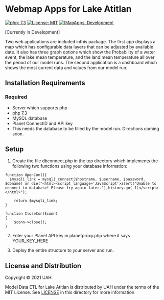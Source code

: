 # Webmap Apps for Lake Atitlan

[![php: 7.3](https://img.shields.io/badge/php-7.3-lime.svg)](https://www.php.net/)
[![License: MIT](https://img.shields.io/badge/License-MIT-yellow.svg)](https://github.com/Atitlan-GT/model-data-etl/blob/master/LICENSE)
[![IMapApps: Development](https://img.shields.io/badge/IMapApps-Development-green)](https://imapapps.com)

[Currently in Development]

Two web applications are included inthis package. The first app displays a map which has configurable data layers that can be adjusted by available date. It also has three graph options which show the Probability of a water event, the lake mean temperature, and the land mean temperature all over the period of our model runs. The second application is a dashboard which shows the most current data and values from our model run.

## Installation Requirements

### Required

- Server which supports php
- php 7.3
- MySQL database
- Planet ConnectID and API key
- This needs the database to be filled by the model run. Directions coming soon.

## Setup

1. Create the file dbconnect.php in the top directory which implements the following two functions using your database information:

```
function OpenCon(){
  $mysqli_link = mysqli_connect($hostname, $username, $password, $dbname) or die("<html><script language='JavaScript'>alert('Unable to connect to database! Please try again later.'),history.go(-1)</script></html>");

	return $mysqli_link;
}

function CloseCon($conn)
{
	$conn->close();
}
```

2. Enter your Planet API key in planetproxy.php where it says YOUR_KEY_HERE

3. Deploy the entire structure to your server and run.

## License and Distribution

Copyright © 2021 UAH.

Model Data ETL for Lake Atitlan is distributed by UAH under the terms of the MIT License. See
[LICENSE](https://github.com/Atitlan-GT/webmap_apps/blob/master/LICENSE) in this
directory for more information.
